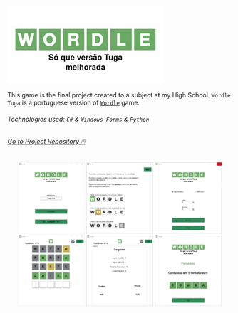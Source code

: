 <img alt="Wordle" src="./assets/wordleLogo.png" width="350px">

This game is the final project created to a subject at my High School. `Wordle Tuga` is a portuguese version of [`Wordle`](https://www.nytimes.com/games/wordle/index.html) game.

###### Technologies used: `C#` & `Windows Forms` & `Python`

###### [Go to Project Repository  🖱️](https://github.com/Darguima/Wordle-WinForms)

<p align="center">
	<img src="./assets/LandingPage.jpg" width="150px"/>
	<img src="./assets/TutorialPage.jpg" width="150px"/>
	<img src="./assets/OptionsPage.jpg" width="150px"/>
	<img src="./assets/GamePage.jpg" width="150px"/>
	<img src="./assets/StatisticsPage.jpg" width="150px"/>
	<img src="./assets/ScorePage.jpg" width="150px"/>
</p>

